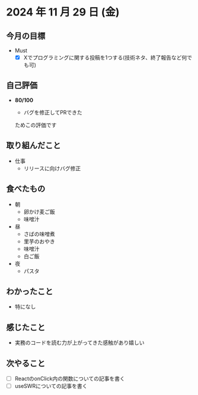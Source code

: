 # 2024 年 11 月 29 日 (金)

## 今月の目標
- Must
  - [x] Xでプログラミングに関する投稿を1つする(技術ネタ、終了報告など何でも可)

## 自己評価
- __80/100__
  - バグを修正してPRできた

  ためこの評価です

## 取り組んだこと
- 仕事
  - リリースに向けバグ修正

## 食べたもの
- 朝
  - 卵かけ麦ご飯
  - 味噌汁
- 昼
  - さばの味噌煮
  - 里芋のおやき
  - 味噌汁
  - 白ご飯
- 夜
  - パスタ

## わかったこと
- 特になし

## 感じたこと
- 実務のコードを読む力が上がってきた感触があり嬉しい

## 次やること
- [ ] ReactのonClick内の関数についての記事を書く
- [ ] useSWRについての記事を書く
